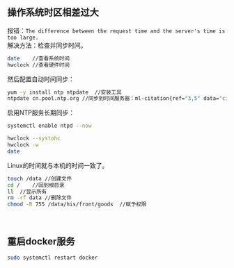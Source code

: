 ## 操作系统时区相差过大
报错：`The difference between the request time and the server's time is too large.`<br>
解决方法：检查并同步时间。<br>
```bash
date    //查看系统时间
hwclock //查看硬件时间
```
然后配置自动时间同步：
```bash
yum -y install ntp ntpdate  //安装工具
ntpdate cn.pool.ntp.org //同步到时间服务器：ml-citation{ref="3,5" data="citationList"}
```
启用NTP服务长期同步：
```bash
systemctl enable ntpd --now
```
```bash
hwclock --systohc
hwclock -w
date
```
Linux的时间就与本机的时间一致了。<br>
```bash
touch /data //创建文件
cd /    //回到根目录
ll  //显示所有
rm -rf data //删除文件
chmod -R 755 /data/his/front/goods  //赋予权限
```

<br>

## 重启docker服务
```bash
sudo systemctl restart docker
```
